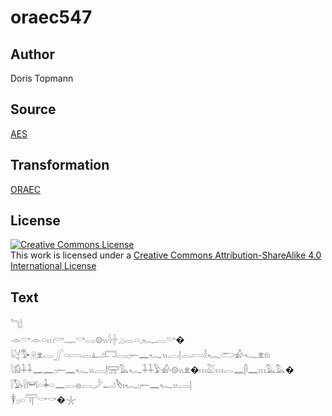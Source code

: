 # oraec547

## Author

Doris Topmann

## Source

[AES](https://github.com/simondschweitzer/aes)

## Transformation

[ORAEC](https://oraec.github.io/)

## License

<a rel="license" href="http://creativecommons.org/licenses/by-sa/4.0/"><img alt="Creative Commons License" style="border-width:0" src="https://i.creativecommons.org/l/by-sa/4.0/88x31.png" /></a><br />This work is licensed under a <a rel="license" href="http://creativecommons.org/licenses/by-sa/4.0/">Creative Commons Attribution-ShareAlike 4.0 International License</a>

## Text

𓆓𓌃<br>
𓁹𓎡𓁹𓏏𓏥𓎡𓊃𓎡𓂋𓊗𓏭𓇋𓏶𓈎𓂋𓏏𓈒𓆑𓐛𓎡�<br>
𓇋𓋔𓅜𓇶𓁷𓂋𓂾𓏏𓇯𓂋𓂞𓉐𓂋𓊪𓍿𓈖𓆑𓏭𓐙𓊤𓂋𓇯𓎛𓆑𓂧𓀉𓆑𓁷𓁶<br>
𓇋𓀁𓇑𓇑𓈖𓈖𓊪𓍿𓈖𓆑𓏭𓐙𓊤𓈝𓅓𓆑𓇑𓇑𓅱𓀉𓊗𓏭𓁷�𓏥𓅷𓏥𓂋𓈖𓋴𓈖𓏥𓅓𓅓�<br>
𓍛𓅃𓍛𓋞𓏏𓇓𓏏𓈖𓂋𓐍𓐙𓌳𓂝𓌸𓏤𓆑𓊪𓍿𓈖𓆑𓏭𓐙𓊤<br>
𓇉𓊪𓏏𓋳𓎡𓎡�𓇼<br>
